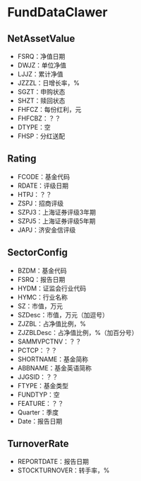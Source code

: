 # FundDataClawer
 
## NetAssetValue
- FSRQ：净值日期
- DWJZ：单位净值
- LJJZ：累计净值
- JZZZL：日增长率，%
- SGZT：申购状态
- SHZT：赎回状态
- FHFCZ：每份红利，元
- FHFCBZ：？？
- DTYPE：空
- FHSP：分红送配

## Rating
- FCODE：基金代码
- RDATE：评级日期
- HTPJ：？？
- ZSPJ：招商评级
- SZPJ3：上海证券评级3年期
- SZPJ5：上海证券评级5年期
- JAPJ：济安金信评级

## SectorConfig
- BZDM：基金代码
- FSRQ：报告日期
- HYDM：证监会行业代码
- HYMC：行业名称
- SZ：市值，万元
- SZDesc：市值，万元（加逗号）
- ZJZBL：占净值比例，%
- ZJZBLDesc：占净值比例，%（加百分号）
- SAMMVPCTNV：？？
- PCTCP：？？
- SHORTNAME：基金简称
- ABBNAME：基金英语简称
- JJGSID：？？
- FTYPE：基金类型
- FUNDTYP：空
- FEATURE：？？
- Quarter：季度
- Date：报告日期

## TurnoverRate
- REPORTDATE：报告日期
- STOCKTURNOVER：转手率，%